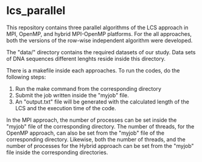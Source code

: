 # lcs_parallel
This repository contains three parallel algorithms of the LCS approach in MPI, OpenMP, and hybrid MPI-OpenMP platforms.
For the all approaches, both the versions of the row-wise independent algorithm were developed.

The "data/" directory contains the required datasets of our study. Data sets of DNA sequences different lenghts reside inside this directory.

There is a makefile inside each approaches. To run the codes, do the following steps:
1. Run the make command from the corresponding directory
2. Submit the job written inside the "myjob" file.
3. An "output.txt" file will be generated with the calculated length of the LCS and the execution time of the code.

In the MPI approach, the number of processes can be set inside the "myjob" file of the corresponding directory. The number of threads, for the OpenMP approach, can also be set from the "myjob" file of the corresponding directory. Likewise, both the number of threads, and the number of processes for the Hybrid approach can be set from the "myjob" file inside the corresponding directories.


